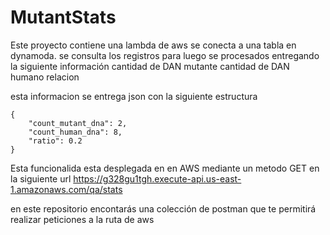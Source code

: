 # MutantStats
Este proyecto contiene una lambda de aws se conecta a una tabla en dynamoda.
se consulta los registros para luego se procesados entregando la siguiente información
cantidad de DAN mutante
cantidad de DAN humano 
relacion 

esta informacion se entrega json con la siguiente estructura

	{
		"count_mutant_dna": 2,
		"count_human_dna": 8,
		"ratio": 0.2
	}
	
Esta funcionalida esta desplegada en en AWS mediante un metodo GET en la siguiente url
https://g328gu1tgh.execute-api.us-east-1.amazonaws.com/qa/stats

en este repositorio encontarás una colección de postman que te permitirá realizar peticiones a la ruta de aws